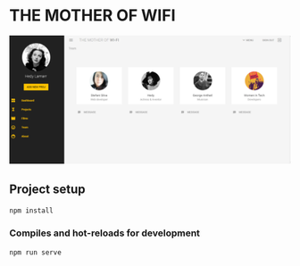 # THE MOTHER OF WIFI

![The Mother of Wifi App](/src/assets/the-mother-of-wifi.png)

## Project setup
```
npm install
```

### Compiles and hot-reloads for development
```
npm run serve
```

